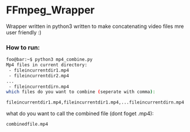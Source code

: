 # FFmpeg_Wrapper

Wrapper written in python3 written to make concatenating video files mre user friendly :)

### How to run:
```bash
foo@bar:~$ python3 mp4_combine.py
Mp4 files in current directory:
 - fileincurrentdir1.mp4
 - fileincurrentdir2.mp4
...
 - fileincurrentdirn.mp4
which files do you want to combine (seperate with comma):
```
```bash
fileincurrentdir1.mp4,fileincurrentdir1.mp4,...fileincurrentdirn.mp4
```
what do you want to call the combined file (dont foget .mp4):
```bash
combinedfile.mp4
```
